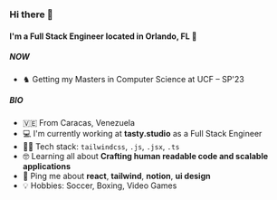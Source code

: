 ### Hi there 👋

#### I'm a Full Stack Engineer located in Orlando, FL 📍

##### NOW

- ♞ Getting my Masters in Computer Science at UCF – SP'23

##### BIO

- 🇻🇪 From Caracas, Venezuela
- 💻 I'm currently working at **tasty.studio** as a Full Stack Engineer
- 👨‍💻 Tech stack: `tailwindcss`, `.js`, `.jsx`, `.ts`
- 🤓 Learning all about **Crafting human readable code and scalable applications**
- 💬 Ping me about **react**, **tailwind**, **notion**, **ui design**
- 💡 Hobbies: Soccer, Boxing, Video Games
